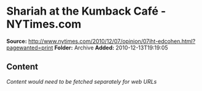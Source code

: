 # Shariah at the Kumback Café - NYTimes.com

**Source:** http://www.nytimes.com/2010/12/07/opinion/07iht-edcohen.html?pagewanted=print
**Folder:** Archive
**Added:** 2010-12-13T19:19:05




## Content
*Content would need to be fetched separately for web URLs*
